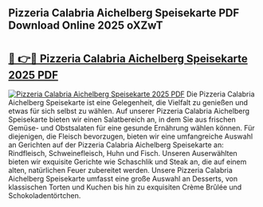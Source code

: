 ## Pizzeria Calabria Aichelberg Speisekarte PDF Download Online 2025 oXZwT

# <h2><a href="http://gcdeek.nevu.top/?p=Pizzeria+Calabria+Aichelberg+Speisekarte">🔗 👉🔴 Pizzeria Calabria Aichelberg Speisekarte 2025 PDF</a></h2>

[![Pizzeria Calabria Aichelberg Speisekarte 2025 PDF](https://i.imgur.com/dBaPXMq.png)](http://gcdeek.nevu.top/?p=Pizzeria+Calabria+Aichelberg+Speisekarte)
Die Pizzeria Calabria Aichelberg Speisekarte ist eine Gelegenheit, die Vielfalt zu genießen und etwas für sich selbst zu wählen. Auf unserer Pizzeria Calabria Aichelberg Speisekarte bieten wir einen Salatbereich an, in dem Sie aus frischen Gemüse- und Obstsalaten für eine gesunde Ernährung wählen können. Für diejenigen, die Fleisch bevorzugen, bieten wir eine umfangreiche Auswahl an Gerichten auf der Pizzeria Calabria Aichelberg Speisekarte an: Rindfleisch, Schweinefleisch, Huhn und Fisch. Unseren Auserwählten bieten wir exquisite Gerichte wie Schaschlik und Steak an, die auf einem alten, natürlichen Feuer zubereitet werden. Unsere Pizzeria Calabria Aichelberg Speisekarte umfasst eine große Auswahl an Desserts, von klassischen Torten und Kuchen bis hin zu exquisiten Crème Brûlée und Schokoladentörtchen.
